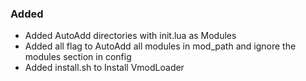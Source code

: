 ### Added

- Added AutoAdd directories with init.lua as Modules
- Added all flag to AutoAdd all modules in mod_path and ignore the modules section in config
- Added install.sh to Install VmodLoader